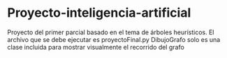 # Proyecto-inteligencia-artificial
Proyecto del primer parcial basado en el tema de árboles heurísticos.
El archivo que se debe ejecutar es proyectoFinal.py 
DibujoGrafo solo es una clase incluida para mostrar visualmente el recorrido del grafo
